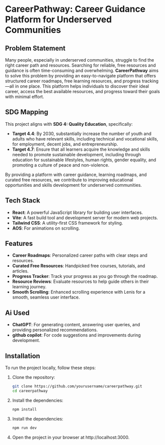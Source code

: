 # CareerPathway: Career Guidance Platform for Underserved Communities

## Problem Statement
Many people, especially in underserved communities, struggle to find the right career path and resources. Searching for reliable, free resources and guidance is often time-consuming and overwhelming. **CareerPathway** aims to solve this problem by providing an easy-to-navigate platform that offers structured career roadmaps, free learning resources, and progress tracking—all in one place. This platform helps individuals to discover their ideal career, access the best available resources, and progress toward their goals with minimal effort.

## SDG Mapping
This project aligns with **SDG 4: Quality Education**, specifically:
- **Target 4.4**: By 2030, substantially increase the number of youth and adults who have relevant skills, including technical and vocational skills, for employment, decent jobs, and entrepreneurship.
- **Target 4.7**: Ensure that all learners acquire the knowledge and skills needed to promote sustainable development, including through education for sustainable lifestyles, human rights, gender equality, and promoting a culture of peace and non-violence.

By providing a platform with career guidance, learning roadmaps, and curated free resources, we contribute to improving educational opportunities and skills development for underserved communities.

## Tech Stack
- **React**: A powerful JavaScript library for building user interfaces.
- **Vite**: A fast build tool and development server for modern web projects.
- **Tailwind CSS**: A utility-first CSS framework for styling.
-   **AOS**: For animations on scrolling.

## Features
- **Career Roadmaps**: Personalized career paths with clear steps and resources.
- **Curated Free Resources**: Handpicked free courses, tutorials, and articles.
- **Progress Tracker**: Track your progress as you go through the roadmap.
- **Resource Reviews**: Evaluate resources to help guide others in their learning journey.
- **Smooth Scrolling**: Enhanced scrolling experience with Lenis for a smooth, seamless user interface.

## Ai Used 
- **ChatGPT**: For generating content, answering user queries, and providing personalized recommendations.
- **github copilot**: For code suggestions and improvements during development.


## Installation

To run the project locally, follow these steps:

1. Clone the repository:
   ```bash
   git clone https://github.com/yourusername/careerpathway.git
   cd careerpathway

2. Install the dependencies:
   ```bash
   npm install

3. Install the dependencies:
   ```bash
   npm run dev

4. Open the project in your browser at http://localhost:3000.
